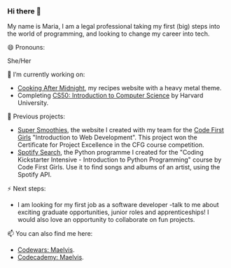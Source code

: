 ### Hi there 👋

My name is Maria, I am a legal professional taking my first (big) steps into the world of programming, and looking to change my career into tech.

😄 Pronouns: 

She/Her

🔭 I’m currently working on:

- [Cooking After Midnight](https://github.com/Maelvis/Cooking-After-Midnight), my recipes website with a heavy metal theme.
- Completing [CS50: Introduction to Computer Science](https://online-learning.harvard.edu/course/cs50-introduction-computer-science) by Harvard University.

🔭 Previous projects:

- [Super Smoothies](https://github.com/Maelvis/Super-Smoothies), the website I created with my team for the [Code First Girls](https://codefirstgirls.org.uk/) "Introduction to Web Development". This project won the Certificate for Project Excellence in the CFG course competition.
- [Spotify Search](https://github.com/Maelvis/CFG-Spotify-Search), the Python programme I created for the "Coding Kickstarter Intensive - Introduction to Python Programming" course by Code First Girls. Use it to find songs and albums of an artist, using the Spotify API.

⚡ Next steps:

- I am looking for my first job as a software developer -talk to me about exciting graduate opportunities, junior roles and apprenticeships! I would also love an opportunity to collaborate on fun projects.

📫 You can also find me here:

- [Codewars: Maelvis](https://www.codewars.com/users/Maelvis).
- [Codecademy: Maelvis](https://www.codecademy.com/profiles/Maelvis).

<!--
**Maelvis/Maelvis** is a ✨ _special_ ✨ repository because its `README.md` (this file) appears on your GitHub profile.





- 🌱 I’m currently learning ...
- 👯 I’m looking to collaborate on ...
- 🤔 I’m looking for help with ...
- 💬 Ask me about ...
- 📫 How to reach me: ...
- 😄 Pronouns: ...
- ⚡ Fun fact: ...
-->
